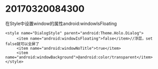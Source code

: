 # 20170320084300
 



在Style中设置window的属性android:windowIsFloating

`````
<style name="DialogStyle" parent="android:Theme.Holo.Dialog">
     <item name="android:windowIsFloating">false</item>//浮层，set false就可以全屏了
     <item name="android:windowNoTitle">true</item>
     <item name="android:windowBackground">@android:color/transparent</item>
</style>
`````
